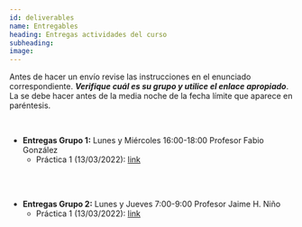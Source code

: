 ```yaml
---
id: deliverables
name: Entregables
heading: Entregas actividades del curso
subheading: 
image: 
---
```


Antes de hacer un envío revise las instrucciones en el enunciado correspondiente. ___Verifique cuál es su grupo y utilice el enlace apropiado___. La se debe hacer antes de la media noche de la fecha límite que aparece en paréntesis.

<br>

* **Entregas Grupo 1:** Lunes y Miércoles 16:00-18:00 Profesor Fabio González
  * Práctica 1 (13/03/2022): [link](https://www.dropbox.com/request/gWU2Wqzu32D4q7IazWSQ)

<br>
<br>

* **Entregas Grupo 2:** Lunes y Jueves 7:00-9:00 Profesor Jaime H. Niño
  * Práctica 1 (13/03/2022): [link](https://rb.gy/0s37wk)